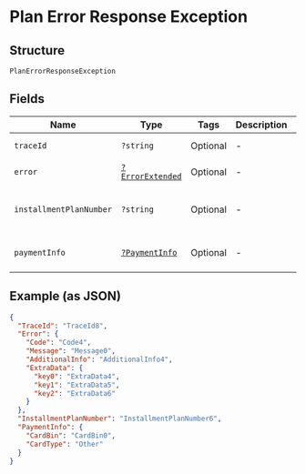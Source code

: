 
# Plan Error Response Exception

## Structure

`PlanErrorResponseException`

## Fields

| Name | Type | Tags | Description | Getter | Setter |
|  --- | --- | --- | --- | --- | --- |
| `traceId` | `?string` | Optional | - | getTraceId(): ?string | setTraceId(?string traceId): void |
| `error` | [`?ErrorExtended`](../../doc/models/error-extended.md) | Optional | - | getError(): ?ErrorExtended | setError(?ErrorExtended error): void |
| `installmentPlanNumber` | `?string` | Optional | - | getInstallmentPlanNumber(): ?string | setInstallmentPlanNumber(?string installmentPlanNumber): void |
| `paymentInfo` | [`?PaymentInfo`](../../doc/models/payment-info.md) | Optional | - | getPaymentInfo(): ?PaymentInfo | setPaymentInfo(?PaymentInfo paymentInfo): void |

## Example (as JSON)

```json
{
  "TraceId": "TraceId8",
  "Error": {
    "Code": "Code4",
    "Message": "Message0",
    "AdditionalInfo": "AdditionalInfo4",
    "ExtraData": {
      "key0": "ExtraData4",
      "key1": "ExtraData5",
      "key2": "ExtraData6"
    }
  },
  "InstallmentPlanNumber": "InstallmentPlanNumber6",
  "PaymentInfo": {
    "CardBin": "CardBin0",
    "CardType": "Other"
  }
}
```

